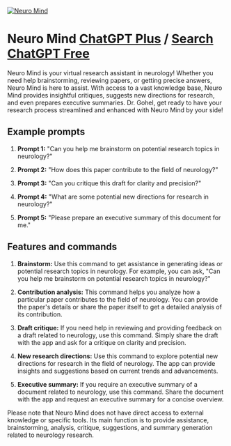 
[![Neuro Mind](https://files.oaiusercontent.com/file-GnwYbm0VgsFzT8iayhiNNCJJ?se=2123-10-17T19%3A04%3A31Z&sp=r&sv=2021-08-06&sr=b&rscc=max-age%3D31536000%2C%20immutable&rscd=attachment%3B%20filename%3D4028eec8-a72b-443c-b6be-1c642a586bb6.png&sig=GNG23sbYvZgF%2BtO/TPZMdxiu959GSnSZ%2BJHAX8WsaQg%3D)](https://chat.openai.com/g/g-cLbyDuLfy-neuro-mind)

# Neuro Mind [ChatGPT Plus](https://chat.openai.com/g/g-cLbyDuLfy-neuro-mind) / [Search ChatGPT Free](https://gptcall.net/index.html#/?search=Neuro%20Mind)

Neuro Mind is your virtual research assistant in neurology! Whether you need help brainstorming, reviewing papers, or getting precise answers, Neuro Mind is here to assist. With access to a vast knowledge base, Neuro Mind provides insightful critiques, suggests new directions for research, and even prepares executive summaries. Dr. Gohel, get ready to have your research process streamlined and enhanced with Neuro Mind by your side!

## Example prompts

1. **Prompt 1:** "Can you help me brainstorm on potential research topics in neurology?"

2. **Prompt 2:** "How does this paper contribute to the field of neurology?"

3. **Prompt 3:** "Can you critique this draft for clarity and precision?"

4. **Prompt 4:** "What are some potential new directions for research in neurology?"

5. **Prompt 5:** "Please prepare an executive summary of this document for me."

## Features and commands

1. **Brainstorm:** Use this command to get assistance in generating ideas or potential research topics in neurology. For example, you can ask, "Can you help me brainstorm on potential research topics in neurology?"

2. **Contribution analysis:** This command helps you analyze how a particular paper contributes to the field of neurology. You can provide the paper's details or share the paper itself to get a detailed analysis of its contribution.

3. **Draft critique:** If you need help in reviewing and providing feedback on a draft related to neurology, use this command. Simply share the draft with the app and ask for a critique on clarity and precision.

4. **New research directions:** Use this command to explore potential new directions for research in the field of neurology. The app can provide insights and suggestions based on current trends and advancements.

5. **Executive summary:** If you require an executive summary of a document related to neurology, use this command. Share the document with the app and request an executive summary for a concise overview.

Please note that Neuro Mind does not have direct access to external knowledge or specific tools. Its main function is to provide assistance, brainstorming, analysis, critique, suggestions, and summary generation related to neurology research.


